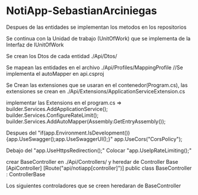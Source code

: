 # NotiApp-SebastianArciniegas

Despues de las entidades se implementan los metodos en los repositorios

Se continua con la Unidad de trabajo (UnitOfWork) que se implementa de la Interfaz de IUnitOfWork

Se crean los Dtos de cada entidad ./Api/Dtos/

Se mapean las entidades en el archivo ./Api/Profiles/MappingProfile //Se implementa el autoMapper en api.csproj

Se Crean las extensiones que se usaran en el contenedor(Program.cs), las extensiones se crean en ./Api/Extensions/ApplicationServiceExtension.cs

implementar las Extensions en el program.cs =>
    builder.Services.AddApplicationService();
    builder.Services.ConfigureRateLimit();
    builder.Services.AddAutoMapper(Assembly.GetEntryAssembly());

Despues del "if(app.Environment.IsDevelopment()) {app.UseSwagger();app.UseSwaggerUI();}"
    app.UseCors("CorsPolicy");


Debajo del "app.UseHttpsRedirection();"
    Colocar "app.UseIpRateLimiting();"

crear BaseController en ./Api/Controllers/ y heredar de Controller Base
        [ApiController]
        [Route("api/notiapp[controller]")]
        public class BaseController : ControllerBase

Los siguientes controladores que se creen heredaran de BaseController
        

